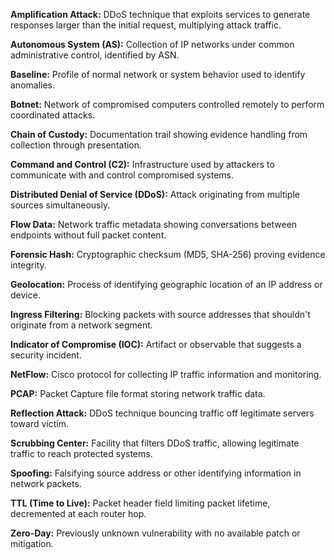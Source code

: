 **Amplification Attack:** DDoS technique that exploits services to generate responses larger than the initial request, multiplying attack traffic.

**Autonomous System (AS):** Collection of IP networks under common administrative control, identified by ASN.

**Baseline:** Profile of normal network or system behavior used to identify anomalies.

**Botnet:** Network of compromised computers controlled remotely to perform coordinated attacks.

**Chain of Custody:** Documentation trail showing evidence handling from collection through presentation.

**Command and Control (C2):** Infrastructure used by attackers to communicate with and control compromised systems.

**Distributed Denial of Service (DDoS):** Attack originating from multiple sources simultaneously.

**Flow Data:** Network traffic metadata showing conversations between endpoints without full packet content.

**Forensic Hash:** Cryptographic checksum (MD5, SHA-256) proving evidence integrity.

**Geolocation:** Process of identifying geographic location of an IP address or device.

**Ingress Filtering:** Blocking packets with source addresses that shouldn't originate from a network segment.

**Indicator of Compromise (IOC):** Artifact or observable that suggests a security incident.

**NetFlow:** Cisco protocol for collecting IP traffic information and monitoring.

**PCAP:** Packet Capture file format storing network traffic data.

**Reflection Attack:** DDoS technique bouncing traffic off legitimate servers toward victim.

**Scrubbing Center:** Facility that filters DDoS traffic, allowing legitimate traffic to reach protected systems.

**Spoofing:** Falsifying source address or other identifying information in network packets.

**TTL (Time to Live):** Packet header field limiting packet lifetime, decremented at each router hop.

**Zero-Day:** Previously unknown vulnerability with no available patch or mitigation.